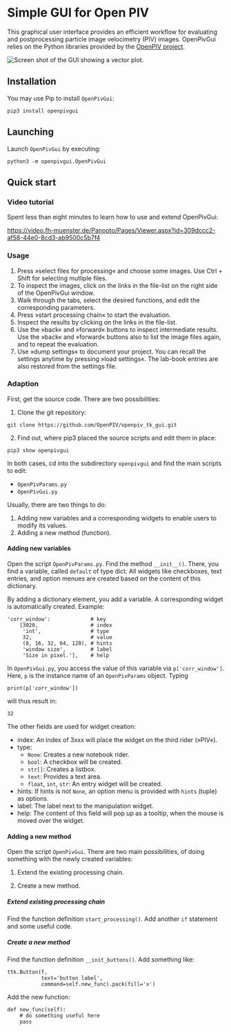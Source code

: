 # Simple GUI for Open PIV

This graphical user interface provides an efficient workflow for evaluating and postprocessing particle image velocimetry (PIV) images. OpenPivGui relies on the Python libraries provided by the [OpenPIV project](http://www.openpiv.net/).

![Screen shot of the GUI showing a vector plot.](https://raw.githubusercontent.com/OpenPIV/openpiv_tk_gui/master/fig/open_piv_gui_vector_plot.png)

## Installation

You may use Pip to install `OpenPivGui`:

```
pip3 install openpivgui
```

## Launching

Launch `OpenPivGui` by executing:

```
python3 -m openpivgui.OpenPivGui
```

## Quick start

### Video tutorial

Spent less than eight minutes to learn how to use and extend OpenPivGui:

https://video.fh-muenster.de/Panopto/Pages/Viewer.aspx?id=309dccc2-af58-44e0-8cd3-ab9500c5b7f4

### Usage

1. Press »select files for processing« and choose some images. Use Ctrl + Shift for selecting mutliple files.
2. To inspect the images, click on the links in the file-list on the right side of the OpenPivGui window.
3. Walk through the tabs, select the desired functions, and edit the corresponding parameters.
4. Press »start processing chain« to start the evaluation.
5. Inspect the results by clicking on the links in the file-list.
6. Use the »back« and »forward« buttons to inspect intermediate results. Use the »back« and »forward« buttons also to list the image files again, and to repeat the evaluation.
4. Use »dump settings« to document your project. You can recall the settings anytime by pressing »load settings«. The lab-book entries are also restored from the settings file.

### Adaption

First, get the source code. There are two possibilities:

1. Clone the git repository:

```
git clone https://github.com/OpenPIV/openpiv_tk_gui.git
```

2. Find out, where pip3 placed the source scripts and edit them in place:

```
pip3 show openpivgui
```

In both cases, cd into the subdirectory `openpivgui` and find the main scripts to edit:

- `OpenPivParams.py`
- `OpenPivGui.py`

Usually, there are two things to do:

1. Adding new variables and a corresponding widgets to enable users to modify its values.
2. Adding a new method (function).

#### Adding new variables

Open the script `OpenPivParams.py`. Find the method `__init__()`. There, you find a variable, called `default` of type dict. All widgets like checkboxes, text entries, and option menues are created based on the content of this dictionary. 

By adding a dictionary element, you add a variable. A corresponding widget is automatically created. Example:

```
'corr_window':             # key
    [3020,                 # index
     'int',                # type
     32,                   # value
     (8, 16, 32, 64, 128), # hints
     'window size',        # label
     'Size in pixel.'],    # help
```

In `OpenPivGui.py`, you access the value of this variable via `p['corr_window']`. Here, `p` is the instance name of an `OpenPivParams` object. Typing

```
print(p['corr_window'])
```

will thus result in:

```
32
```

The other fields are used for widget creation:

- index: An index of 3xxx will place the widget on the third rider (»PIV«).
- type:
    + `None`: Creates a new notebook rider.
	+ `bool`: A checkbox will be created.
	+ `str[]`: Creates a listbox.
	+ `text`: Provides a text area.
	+ `float`, `int`, `str`: An entry widget will be created.
- hints: If hints is not `None`, an option menu is provided with `hints` (tuple) as options.
- label: The label next to the manipulation widget.
- help: The content of this field will pop up as a tooltip, when the mouse is moved over the widget.

#### Adding a new method

Open the script `OpenPivGui`. There are two main possibilities, of doing something with the newly created variables:

1. Extend the existing processing chain.

2. Create a new method.

##### Extend existing processing chain

Find the function definition `start_processing()`. Add another `if` statement and some useful code.

##### Create a new method

Find the function definition `__init_buttons()`. Add something like:

```
ttk.Button(f,
           text='button label',
           command=self.new_func).pack(fill='x')
```

Add the new function:

```
def new_func(self):
    # do something useful here
    pass
```
